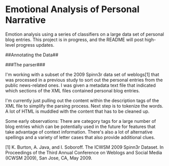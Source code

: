 # Emotional Analysis of Personal Narrative

Emotion analysis using a series of classifiers on a large data set of personal blog entries.
This project is in progress, and the README will post high-level progress updates.

##Annotating the Data##

###The parser###

I'm working with a subset of the 2009 Spinn3r data set of weblogs[1] that was processed in a previous study to sort out the personal entries from the public news-related ones. I was given a metadata text file that indicated which sections of the XML files contained personal blog entries.

I'm currently just pulling out the content within the description tags of the XML file to simplify the parsing process.
Next step is to tokenize the words. A lot of HTML is muddled with the content that has to be cleaned up.

Some early observations: There are category tags for a large number of blog entries which can be potentially used in the future for features that take advantage of context information. There's also a lot of alternative spellings and a variety of letter cases that also provide additional clues. 

[1] K. Burton, A. Java, and I. Soboroff. The ICWSM 2009 Spinn3r Dataset. In Proceedings of the Third Annual Conference on Weblogs and Social Media (ICWSM 2009), San Jose, CA, May 2009.